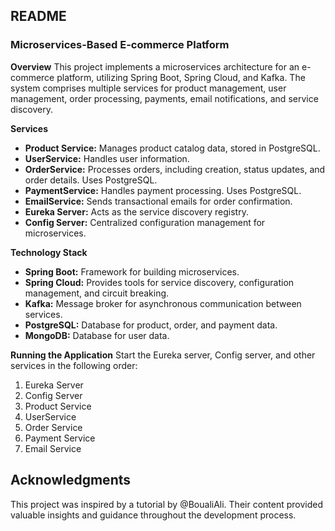 ## README

### Microservices-Based E-commerce Platform

**Overview**
This project implements a microservices architecture for an e-commerce platform, utilizing Spring Boot, Spring Cloud, and Kafka. The system comprises multiple services for product management, user management, order processing, payments, email notifications, and service discovery.

**Services**
* **Product Service:** Manages product catalog data, stored in PostgreSQL.
* **UserService:** Handles user information.
* **OrderService:** Processes orders, including creation, status updates, and order details. Uses PostgreSQL.
* **PaymentService:** Handles payment processing. Uses PostgreSQL.
* **EmailService:** Sends transactional emails for order confirmation.
* **Eureka Server:** Acts as the service discovery registry.
* **Config Server:** Centralized configuration management for microservices.

**Technology Stack**
* **Spring Boot:** Framework for building microservices.
* **Spring Cloud:** Provides tools for service discovery, configuration management, and circuit breaking.
* **Kafka:** Message broker for asynchronous communication between services.
* **PostgreSQL:** Database for product, order, and payment data.
* **MongoDB:** Database for user data.


**Running the Application**
Start the Eureka server, Config server, and other services in the following order:
1. Eureka Server
2. Config Server
3. Product Service
4. UserService
5. Order Service
6. Payment Service
7. Email Service
## Acknowledgments

This project was inspired by a tutorial by @BoualiAli. Their content provided valuable insights and guidance throughout the development process.



